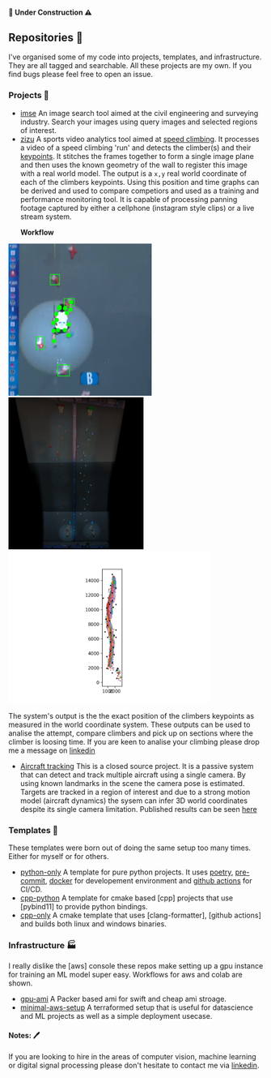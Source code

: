 #### :hammer: Under Construction :warning:
## Repositories :book:
I've organised some of my code into projects, templates, and infrastructure. They are all tagged and searchable. All these projects are my own. If you find bugs please feel free to open an issue. 
### Projects :hammer:

- [imse](https://github.com/BenjaminDev/imse) An image search tool aimed at the civil engineering and surveying industry. Search your images using query images and selected regions of interest.
- [zizu]() A sports video analytics tool aimed at [speed climbing](https://www.youtube.com/watch?v=AYafYE81nBI&list=PL0CXgB_3GSNcd--pru-aDsTOV2ZO1FYBL). It processes a video of a speed climbing 'run' and  detects the climber(s) and their [keypoints](). It stitches the frames together to form a single image plane and then uses the known geometry of the wall to register this image with a real world model. The output is a `x,y` real world coordinate of each of the climbers keypoints. Using this position and time graphs can be derived and used to compare competiors and used as a training and performance monitoring tool. It is capable of processing panning footage captured by either a cellphone (instagram style clips) or a live stream system. 

&nbsp;&nbsp;&nbsp;&nbsp;&nbsp;&nbsp;**Workflow**
<div> 
<img src="https://github.com/BenjaminDev/BenjaminDev/blob/master/content/110.png" height="300"/> 
<img src="https://github.com/BenjaminDev/BenjaminDev/blob/master/content/grip_detections_on_base.png", height="300" />
<img src="https://github.com/BenjaminDev/BenjaminDev/blob/master/content/keypoints_on_ref.png" height="300"/>
</div>

The system's output is the the exact position of the climbers keypoints as measured in the world coordinate system. These outputs can be used to analise the attempt, compare climbers and pick up on sections where the climber is loosing time. If you are keen to analise your climbing please drop me a message on  [linkedin](https://www.linkedin.com/in/benjamin-de-charmoy-b8b616164)


- [Aircraft tracking]() This is a closed source project. It is a passive system that can detect and track multiple aircraft using a single camera. By using known landmarks in the scene the camera pose is estimated. Targets are tracked in a region of interest and due to a strong motion model (aircraft dynamics) the sysem can infer 3D world coordinates despite its single camera limitation. 
Published results can be seen [here](https://www.dip.ee.uct.ac.za/publications/theses/MScBenjamin.pdf)  



### Templates :paperclip:
These templates were born out of doing the same setup too many times. Either for myself or for others.
- [python-only]() A template for pure python projects. It uses [poetry](), [pre-commit](), [docker]() for developement environment and [github actions]() for CI/CD.
- [cpp-python]() A template for cmake based [cpp] projects that use [pybind11] to provide python bindings.
- [cpp-only]() A cmake template that uses [clang-formatter], [github actions] and builds both linux and windows binaries.

### Infrastructure :factory:
I really dislike the [aws] console these repos make setting up a gpu instance for training an ML model super easy. Workflows for aws and colab are shown.
- [gpu-ami]() A Packer based ami for swift and cheap ami stroage.
- [minimal-aws-setup]() A terraformed setup that is useful for datascience and ML projects as well as a simple deployment usecase.

#### Notes: :pen:
If you are looking to hire in the areas of computer vision, machine learning or digital signal processing please don't hesitate to contact me via [linkedin](https://www.linkedin.com/in/benjamin-de-charmoy-b8b616164/).


<!--
**BenjaminDev/BenjaminDev** is a ✨ _special_ ✨ repository because its `README.md` (this file) appears on your GitHub profile.
<img align='right' src='https://github.com/Rishit-dagli/Rishit-dagli/blob/master/images/octocat-anime.gif' width='150"'>
for adding a gif
Here are some ideas to get you started:
### 🏆 Github Status
![My Github Status](https://github-readme-stats.vercel.app/api?username=benjaminDev&show_icons=true&hide_border=true&count_private=true)
<img src="https://github.com/BenjaminDev/BenjaminDev/blob/master/content/yt-001-0001-right_input.gif" height="300"/> 

- 🔭 I’m currently working on ...
- 🌱 I’m currently learning ...
- 👯 I’m looking to collaborate on ...
- 🤔 I’m looking for help with ...
- 💬 Ask me about ...
- 📫 How to reach me: ...
- 😄 Pronouns: ...
- ⚡ Fun fact: ...
-->
